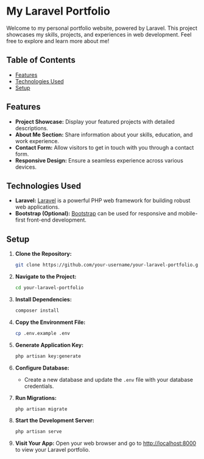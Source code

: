 # My Laravel Portfolio

Welcome to my personal portfolio website, powered by Laravel. This project showcases my skills, projects, and experiences in web development. Feel free to explore and learn more about me!

## Table of Contents
- [Features](#features)
- [Technologies Used](#technologies-used)
- [Setup](#setup)


## Features

- **Project Showcase:** Display your featured projects with detailed descriptions.
- **About Me Section:** Share information about your skills, education, and work experience.
- **Contact Form:** Allow visitors to get in touch with you through a contact form.
- **Responsive Design:** Ensure a seamless experience across various devices.

## Technologies Used

- **Laravel:** [Laravel](https://laravel.com/) is a powerful PHP web framework for building robust web applications.
- **Bootstrap (Optional):** [Bootstrap](https://getbootstrap.com/) can be used for responsive and mobile-first front-end development.


## Setup

1. **Clone the Repository:**
   ```bash
   git clone https://github.com/your-username/your-laravel-portfolio.git
   ```

2. **Navigate to the Project:**
   ```bash
   cd your-laravel-portfolio
   ```

3. **Install Dependencies:**
   ```bash
   composer install
   ```

4. **Copy the Environment File:**
   ```bash
   cp .env.example .env
   ```

5. **Generate Application Key:**
   ```bash
   php artisan key:generate
   ```

6. **Configure Database:**
   - Create a new database and update the `.env` file with your database credentials.

7. **Run Migrations:**
   ```bash
   php artisan migrate
   ```

8. **Start the Development Server:**
   ```bash
   php artisan serve
   ```

9. **Visit Your App:**
   Open your web browser and go to [http://localhost:8000](http://localhost:8000) to view your Laravel portfolio.

